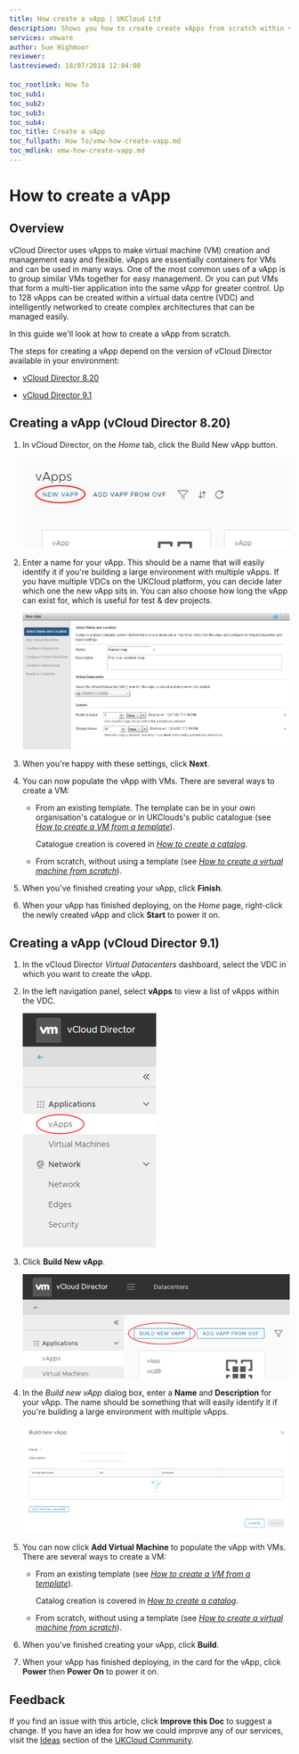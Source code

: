 ```yaml
---
title: How create a vApp | UKCloud Ltd
description: Shows you how to create create vApps from scratch within vCloud Director
services: vmware
author: Sue Highmoor
reviewer:
lastreviewed: 18/07/2018 12:04:00

toc_rootlink: How To
toc_sub1:
toc_sub2:
toc_sub3:
toc_sub4:
toc_title: Create a vApp
toc_fullpath: How To/vmw-how-create-vapp.md
toc_mdlink: vmw-how-create-vapp.md
---
```


# How to create a vApp

## Overview

vCloud Director uses vApps to make virtual machine (VM) creation and management easy and flexible. vApps are essentially containers for VMs and can be used in many ways. One of the most common uses of a vApp is to group similar VMs together for easy management. Or you can put VMs that form a multi-tier application into the same vApp for greater control. Up to 128 vApps can be created within a virtual data centre (VDC) and intelligently networked to create complex architectures that can be managed easily.

In this guide we'll look at how to create a vApp from scratch.

The steps for creating a vApp depend on the version of vCloud Director available in your environment:

- [vCloud Director 8.20](#creating-a-vapp-vcloud-director-820)

- [vCloud Director 9.1](#creating-a-vapp-vcloud-director-91)

## Creating a vApp (vCloud Director 8.20)

1. In vCloud Director, on the *Home* tab, click the Build New vApp button.

    ![Build New vApp button](images/vmw-vcd-btn-new-vapp.png)

2. Enter a name for your vApp. This should be a name that will easily identify it if you're building a large environment with multiple vApps. If you have multiple VDCs on the UKCloud platform, you can decide later which one the new vApp sits in. You can also choose how long the vApp can exist for, which is useful for test & dev projects.

    ![Select Name and Location page of New vApp dialog box](images/vmw-vcd-vapp-name.png)

3. When you're happy with these settings, click **Next**.

4. You can now populate the vApp with VMs. There are several ways to create a VM:

    - From an existing template. The template can be in your own organisation's catalogue or in UKClouds's public catalogue (see [*How to create a VM from a template*](vmw-how-create-vm-from-template.md)).

        Catalogue creation is covered in [*How to create a catalog*](vmw-how-create-catalog.md).

    - From scratch, without using a template (see [*How to create a virtual machine from scratch*](vmw-how-create-vm-from-scratch.md)).

5. When you've finished creating your vApp, click **Finish**.

6. When your vApp has finished deploying, on the *Home* page, right-click the newly created vApp and click **Start** to power it on.

## Creating a vApp (vCloud Director 9.1)

1. In the vCloud Director *Virtual Datacenters* dashboard, select the VDC in which you want to create the vApp.

2. In the left navigation panel, select **vApps** to view a list of vApps within the VDC.

    ![vApps tab in vCloud Director](images/vmw-vcd91-tab-vapps.png)

3. Click **Build New vApp**.

    ![Build New vApp button](images/vmw-vcd91-btn-new-vapp.png)

4. In the *Build new vApp* dialog box, enter a **Name** and **Description** for your vApp. The name should be something that will easily identify it if you're building a large environment with multiple vApps.

    ![Build new vApp dialog box](images/vmw-vcd91-build-vapp.png)

5. You can now click **Add Virtual Machine** to populate the vApp with VMs. There are several ways to create a VM:

    - From an existing template (see [*How to create a VM from a template*](vmw-how-create-vm-from-template.md)).

        Catalog creation is covered in [*How to create a catalog*](vmw-how-create-catalog.md).

    - From scratch, without using a template (see [*How to create a virtual machine from scratch*](vmw-how-create-vm-from-scratch.md)).

6. When you've finished creating your vApp, click **Build**.

7. When your vApp has finished deploying, in the card for the vApp, click **Power** then **Power On** to power it on.

## Feedback

If you find an issue with this article, click **Improve this Doc** to suggest a change. If you have an idea for how we could improve any of our services, visit the [Ideas](https://community.ukcloud.com/ideas) section of the [UKCloud Community](https://community.ukcloud.com).
